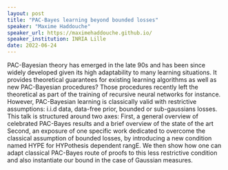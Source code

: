 ```yaml
---
layout: post
title: "PAC-Bayes learning beyond bounded losses"
speaker: "Maxime Haddouche"
speaker_url: https://maximehaddouche.github.io/
speaker_institution: INRIA Lille
date: 2022-06-24
---
```


PAC-Bayesian theory has emerged in the late 90s and has been since widely developed given its high adaptability to many learning situations. It provides theoretical guarantees for existing learning algorithms as well as new PAC-Bayesian procedures? Those procedures recently left the theoretical as part of the training of recursive neural networks for instance. However, PAC-Bayesian learning is classically valid with restrictive assumptions: i.i.d data, data-free prior, bounded or sub-gaussians losses. This talk is structured around two axes:
First, a general overview of celebrated PAC-Bayes results and a brief overview of the state of the art
Second, an exposure of one specific work dedicated to overcome the classical assumption of bounded losses, by introducing a new condition named HYPE for HYPothesis dependent rangE. We then show how one can adapt classical PAC-Bayes route of proofs to this less restrictive condition and also instantiate our bound in the case of Gaussian measures.
